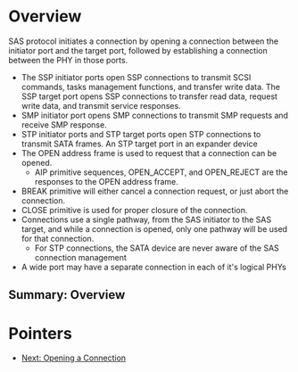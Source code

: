 # Overview

SAS protocol initiates a connection by opening a connection between the initiator port and the target port, followed by establishing a connection between the PHY in those ports.
- The SSP initiator ports open SSP connections to transmit SCSI commands, tasks management functions, and transfer write data. The SSP target port opens SSP connections to transfer read data, request write data, and transmit service responses.
- SMP initiator port opens SMP connections to transmit SMP requests and receive SMP response.
- STP initiator ports and STP target ports open STP connections to transmit SATA frames. An STP target port in an expander device
- The OPEN address frame is used to request that a connection can be opened.
	- AIP primitive sequences, OPEN_ACCEPT, and OPEN_REJECT are the responses to the OPEN address frame.
- BREAK primitive will either cancel a connection request, or just abort the connection.
- CLOSE primitive is used for proper closure of the connection.
- Connections use a single pathway, from the SAS initiator to the SAS target, and while a connection is opened, only one pathway will be used for that connection.
	- For STP connections, the SATA device are never aware of the SAS connection management
- A wide port may have a separate connection in each of it's logical PHYs

## Summary: Overview

# Pointers
- [Next: Opening a Connection](6.16.2_opening_a_connection.md)